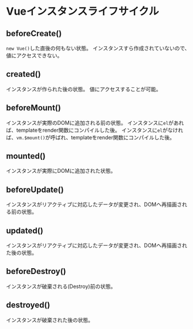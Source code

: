 # Vueインスタンスライフサイクル

## beforeCreate()

`new Vue()`した直後の何もない状態。
インスタンスすら作成されていないので、値にアクセスできない。

## created()

インスタンスが作られた後の状態。
値にアクセスすることが可能。

## beforeMount()

インスタンスが実際のDOMに追加される前の状態。
インスタンスに`el`があれば、templateをrender関数にコンパイルした後。
インスタンスに`el`がなければ、`vm.$mount()`が呼ばれ、templateをrender関数にコンパイルした後。

## mounted()

インスタンスが実際にDOMに追加された状態。

## beforeUpdate()

インスタンスがリアクティブに対応したデータが変更され、DOMヘ再描画される前の状態。

## updated()

インスタンスがリアクティブに対応したデータが変更され、DOMヘ再描画された後の状態。

## beforeDestroy()

インスタンスが破棄される(Destroy)前の状態。

## destroyed()

インスタンスが破棄された後の状態。
